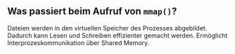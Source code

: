 Was passiert beim Aufruf von ``mmap()``?
---

Dateien werden in den virtuellen Speicher des Prozesses abgebildet. Dadurch kann Lesen und Schreiben effizienter gemacht werden. Ermöglicht Interprozeskommunikation über Shared Memory.